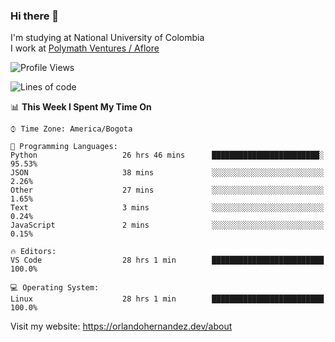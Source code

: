 ### Hi there 👋


<!--**AR4Z/AR4Z** is a ✨ _special_ ✨ repository because its `README.md` (this file) appears on your GitHub profile.

Here are some ideas to get you started:-->
I'm studying at National University of Colombia
<br>
I work at <a href="https://www.aflore.co/">Polymath Ventures / Aflore</a>
<br>

<!--START_SECTION:waka-->
![Profile Views](http://img.shields.io/badge/Profile%20Views-0-blue)

![Lines of code](https://img.shields.io/badge/From%20Hello%20World%20I%27ve%20Written-3.3%20million%20lines%20of%20code-blue)

📊 **This Week I Spent My Time On** 

```text
⌚︎ Time Zone: America/Bogota

💬 Programming Languages: 
Python                   26 hrs 46 mins      ████████████████████████░   95.53% 
JSON                     38 mins             ░░░░░░░░░░░░░░░░░░░░░░░░░   2.26% 
Other                    27 mins             ░░░░░░░░░░░░░░░░░░░░░░░░░   1.65% 
Text                     3 mins              ░░░░░░░░░░░░░░░░░░░░░░░░░   0.24% 
JavaScript               2 mins              ░░░░░░░░░░░░░░░░░░░░░░░░░   0.15%

🔥 Editors: 
VS Code                  28 hrs 1 min        █████████████████████████   100.0%

💻 Operating System: 
Linux                    28 hrs 1 min        █████████████████████████   100.0%

```


<!--END_SECTION:waka-->


Visit my website: https://orlandohernandez.dev/about

